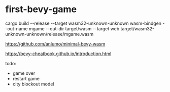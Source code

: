 # first-bevy-game

cargo build --release --target wasm32-unknown-unknown
wasm-bindgen --out-name mgame --out-dir target/wasm --target web target/wasm32-unknown-unknown/release/mgame.wasm

https://github.com/anlumo/minimal-bevy-wasm

https://bevy-cheatbook.github.io/introduction.html

todo:

- game over
- restart game
- city blockout model
